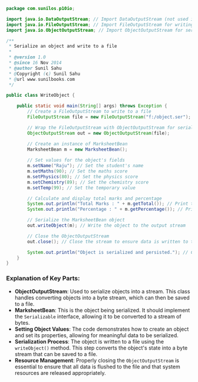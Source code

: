 
```java
package com.sunilos.p10io;

import java.io.DataOutputStream; // Import DataOutputStream (not used in this example)
import java.io.FileOutputStream; // Import FileOutputStream for writing binary data to files
import java.io.ObjectOutputStream; // Import ObjectOutputStream for serializing objects

/**
 * Serialize an object and write to a file
 * 
 * @version 1.0
 * @since 16 Nov 2014
 * @author Sunil Sahu
 * @Copyright (c) Sunil Sahu
 * @url www.sunilbooks.com
 */

public class WriteObject {

    public static void main(String[] args) throws Exception {
        // Create a FileOutputStream to write to a file
        FileOutputStream file = new FileOutputStream("f:/object.ser");

        // Wrap the FileOutputStream with ObjectOutputStream for serialization
        ObjectOutputStream out = new ObjectOutputStream(file);

        // Create an instance of MarksheetBean
        MarksheetBean m = new MarksheetBean();
        
        // Set values for the object's fields
        m.setName("Raju"); // Set the student's name
        m.setMaths(90); // Set the maths score
        m.setPhysics(80); // Set the physics score
        m.setChemistry(89); // Set the chemistry score
        m.setTemp(99); // Set the temporary value

        // Calculate and display total marks and percentage
        System.out.println("Total Marks : " + m.getTotal()); // Print total marks
        System.out.println("Percentage : " + m.getPercentage()); // Print percentage

        // Serialize the MarksheetBean object
        out.writeObject(m); // Write the object to the output stream

        // Close the ObjectOutputStream
        out.close(); // Close the stream to ensure data is written to the file

        System.out.println("Object is serialized and persisted."); // Confirm serialization
    }
}
```

### Explanation of Key Parts:

- **ObjectOutputStream**: Used to serialize objects into a stream. This class handles converting objects into a byte stream, which can then be saved to a file.
- **MarksheetBean**: This is the object being serialized. It should implement the `Serializable` interface, allowing it to be converted to a stream of bytes.
- **Setting Object Values**: The code demonstrates how to create an object and set its properties, allowing for meaningful data to be serialized.
- **Serialization Process**: The object is written to a file using the `writeObject()` method. This step converts the object's state into a byte stream that can be saved to a file.
- **Resource Management**: Properly closing the `ObjectOutputStream` is essential to ensure that all data is flushed to the file and that system resources are released appropriately.

